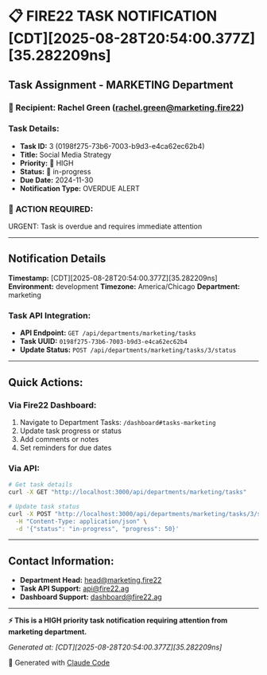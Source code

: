# 📋 FIRE22 TASK NOTIFICATION [CDT][2025-08-28T20:54:00.377Z][35.282209ns]

## Task Assignment - MARKETING Department

### 📧 Recipient: Rachel Green (rachel.green@marketing.fire22)

### Task Details:
- **Task ID:** 3 (0198f275-73b6-7003-b9d3-e4ca62ec62b4)
- **Title:** Social Media Strategy
- **Priority:** 🔴 HIGH
- **Status:** 🔄 in-progress
- **Due Date:** 2024-11-30
- **Notification Type:** OVERDUE ALERT

### 🎯 ACTION REQUIRED:
URGENT: Task is overdue and requires immediate attention

---

## Notification Details

**Timestamp:** [CDT][2025-08-28T20:54:00.377Z][35.282209ns]
**Environment:** development
**Timezone:** America/Chicago
**Department:** marketing

### Task API Integration:
- **API Endpoint:** `GET /api/departments/marketing/tasks`
- **Task UUID:** `0198f275-73b6-7003-b9d3-e4ca62ec62b4`
- **Update Status:** `POST /api/departments/marketing/tasks/3/status`

---

## Quick Actions:

### Via Fire22 Dashboard:
1. Navigate to Department Tasks: `/dashboard#tasks-marketing`
2. Update task progress or status
3. Add comments or notes
4. Set reminders for due dates

### Via API:
```bash
# Get task details
curl -X GET "http://localhost:3000/api/departments/marketing/tasks"

# Update task status
curl -X POST "http://localhost:3000/api/departments/marketing/tasks/3/status" \
  -H "Content-Type: application/json" \
  -d '{"status": "in-progress", "progress": 50}'
```

---

## Contact Information:
- **Department Head:** head@marketing.fire22
- **Task API Support:** api@fire22.ag
- **Dashboard Support:** dashboard@fire22.ag

---

**⚡ This is a HIGH priority task notification requiring attention from marketing department.**

*Generated at: [CDT][2025-08-28T20:54:00.377Z][35.282209ns]*

🤖 Generated with [Claude Code](https://claude.ai/code)
